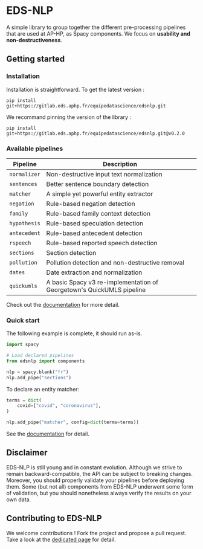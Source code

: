 # EDS-NLP

A simple library to group together the different pre-processing pipelines that are used at AP-HP, as Spacy components. We focus on **usability and non-destructiveness**.

## Getting started

### Installation

Installation is straightforward. To get the latest version :

```
pip install git+https://gitlab.eds.aphp.fr/equipedatascience/edsnlp.git
```

We recommand pinning the version of the library :

```
pip install git+https://gitlab.eds.aphp.fr/equipedatascience/edsnlp.git@v0.2.0
```

### Available pipelines

| Pipeline     | Description                                                           |
| ------------ | --------------------------------------------------------------------- |
| `normalizer` | Non-destructive input text normalization                              |
| `sentences`  | Better sentence boundary detection                                    |
| `matcher`    | A simple yet powerful entity extractor                                |
| `negation`   | Rule-based negation detection                                         |
| `family`     | Rule-based family context detection                                   |
| `hypothesis` | Rule-based speculation detection                                      |
| `antecedent` | Rule-based antecedent detection                                       |
| `rspeech`    | Rule-based reported speech detection                                  |
| `sections`   | Section detection                                                     |
| `pollution`  | Pollution detection and non-destructive removal                       |
| `dates`      | Date extraction and normalization                                     |
| `quickumls`  | A basic Spacy v3 re-implementation of Georgetown's QuickUMLS pipeline |

Check out the [documentation](https://equipedatascience-pages.eds.aphp.fr/edsnlp) for more detail.

### Quick start

The following example is complete, it should run as-is.

```python
import spacy

# Load declared pipelines
from edsnlp import components

nlp = spacy.blank("fr")
nlp.add_pipe("sections")
```

To declare an entity matcher:

```python
terms = dict(
    covid=["covid", "coronavirus"],
)

nlp.add_pipe("matcher", config=dict(terms=terms))
```

See the [documentation](https://equipedatascience-pages.eds.aphp.fr/edsnlp/) for detail.

## Disclaimer

EDS-NLP is still young and in constant evolution. Although we strive to remain backward-compatible, the API can be subject to breaking changes. Moreover, you should properly validate your pipelines before deploying them. Some (but not all) components from EDS-NLP underwent some form of validation, but you should nonetheless always verify the results on your own data.

## Contributing to EDS-NLP

We welcome contributions ! Fork the project and propose a pull request. Take a look at the [dedicated page](https://equipedatascience-pages.eds.aphp.fr/edsnlp/additional/contributing.html) for detail.
